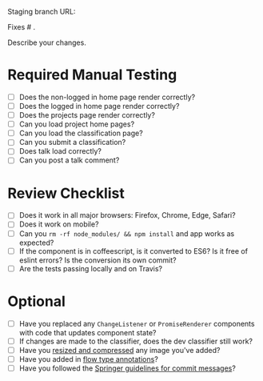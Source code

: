 Staging branch URL:

Fixes # .

Describe your changes.

# Required Manual Testing

- [ ] Does the non-logged in home page render correctly?
- [ ] Does the logged in home page render correctly?
- [ ] Does the projects page render correctly?
- [ ] Can you load project home pages?
- [ ] Can you load the classification page?
- [ ] Can you submit a classification?
- [ ] Does talk load correctly?
- [ ] Can you post a talk comment?

# Review Checklist

- [ ] Does it work in all major browsers: Firefox, Chrome, Edge, Safari?
- [ ] Does it work on mobile?
- [ ] Can you `rm -rf node_modules/ && npm install` and app works as expected?
- [ ] If the component is in coffeescript, is it converted to ES6? Is it free of eslint errors? Is the conversion its own commit?
- [ ] Are the tests passing locally and on Travis?

# Optional

- [ ] Have you replaced any `ChangeListener` or `PromiseRenderer` components with code that updates component state?
- [ ] If changes are made to the classifier, does the dev classifier still work?
- [ ] Have you [resized and compressed](https://developers.google.com/web/fundamentals/performance/optimizing-content-efficiency/image-optimization) any image you've added?
- [ ] Have you added in [flow type annotations](https://flowtype.org/docs/type-annotations.html)?
- [ ] Have you followed the [Springer guidelines for commit messages](https://github.com/springernature/frontend-playbook/blob/master/git/git.md#commit-messages)?
